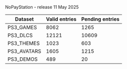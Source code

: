 NoPayStation - release 11 May 2025

|  Dataset  |Valid entries|Pending entries|
|-----------|-------------|---------------|
| PS3_GAMES |     8062    |      1265     |
|  PS3_DLCS |    12121    |     10609     |
| PS3_THEMES|     1023    |      603      |
|PS3_AVATARS|     1605    |      1215     |
| PS3_DEMOS |     489     |       20      |